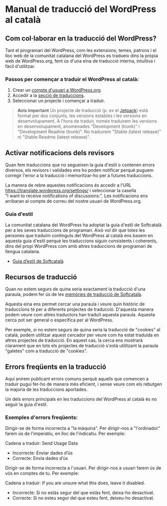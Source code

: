 # Manual de traducció del WordPress al català

## Com col·laborar en la traducció del WordPress?

Tant el programari del WordPress, com les extensions, temes, patrons i el lloc web de la comunitat catalana del WordPress es tradueix dins la pròpia web de WordPress.org, fent ús d'una eina de traducció interna, intuïtiva i fàcil d'utilitzar.

### Passos per començar a traduir el WordPress al català:

1. Crear un [compte d'usuari a WordPress.org](https://login.wordpress.org/register?locale=ca).
2. Accedir a la [secció de traduccions](https://translate.wordpress.org/locale/ca/default/).
3. Seleccionar un projecte i començar a traduir.

> **Avís important**
> Un projecte de traducció (p. ex el [Jetpack](https://translate.wordpress.org/locale/ca/default/wp-plugins/jetpack/)) està format per dos conjunts, les versions estables i les versions en desenvolupament. A l'hora de traduir, només traduirem les versions en desenvolupament, anomenades "Development (trunk)" i "Development Readme (trunk)". No traduirem "Stable (latest release)" ni "Stable Readme (latest release)".

## Activar notificacions dels revisors

Quan fem traduccions que no segueixen la guia d'estil o contenen errors diversos, els revisors i validades ens ho poden notificar perquè puguem corregir l'error a la traducció i memoritzar-ho per a futures traduccions.

La manera de rebre aquestes notificacions és accedir a l'URL https://translate.wordpress.org/settings/ i seleccionar la casella "I want to receive notifications of discussions:". Les notificacions ens arribaran al compte de correu del nostre usuari de WordPress.org.

### Guia d’estil

La comunitat catalana del WordPress ha adoptat la guia d'estil de Softcatalà per a les seves traduccions de programari. Això vol dir que totes les persones que traduïm continguts del WordPress al català ens basem en aquesta guia d'estil perquè les traduccions siguin consistents i coherents, dins del propi WordPress com amb altres traduccions de programari de llengua catalana.

- [Guia d’estil de Softcatalà](https://www.softcatala.org/guia-estil-de-softcatala/)

## Recursos de traducció

Quan no estem segurs de quina seria exactament la traducció d'una paraula, podem fer ús de les [memòries de traducció de Softcatalà](https://www.softcatala.org/recursos/memories/). 

Aquesta eina ens permet cercar  una paraula i veure quin històric de traduccions té per a diferents projectes de traducció. D'aquesta manera podem veure com altres traductors han traduït aquesta paraula. Aquesta cerca pot ser general o específica per al WordPress.

Per exemple, si no estem segurs de quina seria la traducció de "cookies" al català, podem utilitzar aquest cercador per veure com ha estat traduïda en altres projectes de traducció. En aquest cas, la cerca ens mostrarà clarament que en tots els projectes de traducció s'està utilitzant la paraula "galetes" com a traducció de "cookies".

## Errors freqüents en la traducció

Aquí anirem publicant errors comuns perquè aquells que comencen a traduir pugui fer-ho de manera més eficient, i sense veure com els rebutgen la majoria de les traduccions aportades.

Un dels errors principals en les traduccions del WordPress al català és no seguir la guia d'estil.

### Exemples d'errors freqüents:

Dirigir-se de forma incorrecta a "la màquina". Per dirigir-nos a "l'ordinador" farem ús de l'imperatiu, en lloc de l'indicatiu. Per exemple:

Cadena a traduir: Send Usage Data

- Incorrecte: Enviar dades d’ús
- Correcte: Envia dades d’ús

Dirigir-se de forma incorrecta a l'usuari. Per dirigir-nos a usuari farem ús de vós en comptes de tu. Per exemple:

Cadena a traduir: If you are unsure what this does, leave it disabled.

- Incorrecte: Si no estàs segur del que estàs fent, deixa-ho desactivat.
- Correcte: Si no esteu segur del que esteu fent, deixeu-ho desactivat.
